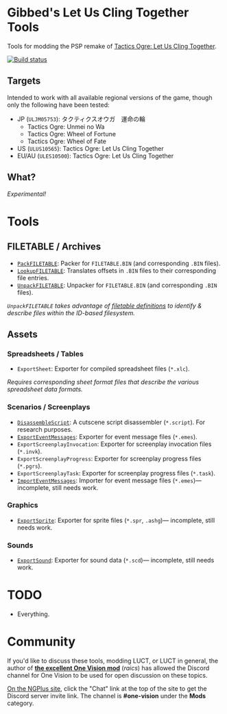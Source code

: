 # Gibbed's Let Us Cling Together Tools

Tools for modding the PSP remake of [Tactics Ogre: Let Us Cling Together](https://en.wikipedia.org/wiki/Tactics_Ogre%3A_Let_Us_Cling_Together_%282010_video_game%29).

[![Build status](https://ci.appveyor.com/api/projects/status/9cl2i5x0j2rlwgih/branch/main?svg=true)](https://ci.appveyor.com/project/gibbed/gibbed-letusclingtogether/branch/main)

## Targets

Intended to work with all available regional versions of the game, though only the following have been tested:

* JP (`ULJM05753`): タクティクスオウガ　運命の輪
    * Tactics Ogre: Unmei no Wa
    * Tactics Ogre: Wheel of Fortune
    * Tactics Ogre: Wheel of Fate
* US (`ULUS10565`): Tactics Ogre: Let Us Cling Together
* EU/AU (`ULES10500`): Tactics Ogre: Let Us Cling Together

## What?

*Experimental!*

# Tools

## FILETABLE / Archives

* [`PackFILETABLE`](projects/Gibbed.LetUsClingTogether.PackFILETABLE): Packer for `FILETABLE.BIN` (and corresponding `.BIN` files).
* [`LookupFILETABLE`](projects/Gibbed.LetUsClingTogether.LookupFILETABLE): Translates offsets in `.BIN` files to their corresponding file entries.
* [`UnpackFILETABLE`](projects/Gibbed.LetUsClingTogether.UnpackFILETABLE): Unpacker for `FILETABLE.BIN` (and corresponding `.BIN` files).

_`UnpackFILETABLE` takes advantage of [filetable definitions](configs/filetables) to identify & describe files within the ID-based filesystem._

## Assets

### Spreadsheets / Tables

* `ExportSheet`: Exporter for compiled spreadsheet files (`*.xlc`).

_Requires corresponding sheet format files that describe the various spreadsheet data formats._

### Scenarios / Screenplays

* [`DisassembleScript`](projects/Gibbed.LetUsClingTogether.DisassembleScript): A cutscene script disassembler (`*.script`). For research purposes.
* [`ExportEventMessages`](projects/Gibbed.LetUsClingTogether.ExportEventMessages): Exporter for event message files (`*.emes`).
* `ExportScreenplayInvocation`: Exporter for screenplay invocation files (`*.invk`).
* `ExportScreenplayProgress`: Exporter for screenplay progress files (`*.pgrs`).
* `ExportScreenplayTask`: Exporter for screenplay progress files (`*.task`).
* [`ImportEventMessages`](projects/Gibbed.LetUsClingTogether.ImportEventMessages): Importer for event message files (`*.emes`)— incomplete, still needs work.

### Graphics

* [`ExportSprite`](projects/Gibbed.LetUsClingTogether.ExportSprite): Exporter for sprite files (`*.spr`, `.ashg`)— incomplete, still needs work.

### Sounds

* [`ExportSound`](projects/Gibbed.LetUsClingTogether.ExportSound): Exporter for sound data (`*.scd`)— incomplete, still needs work.

# TODO

* Everything.

# Community

If you'd like to discuss these tools, modding LUCT, or LUCT in general, the author of **[the excellent One Vision mod](http://ngplus.net/index.php?/files/file/43-tactics-ogre-one-vision/)** (*raics*) has allowed the Discord channel for One Vision to be used for open discussion on these topics.

[On the NGPlus site](http://ngplus.net/), click the "Chat" link at the top of the site to get the Discord server invite link. The channel is **#one-vision** under the **Mods** category.
